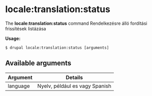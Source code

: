 # locale:translation:status
The **locale:translation:status** command Rendelkezésre álló fordítási frissítések listázása

**Usage:**
```
$ drupal locale:translation:status [arguments] 
```

## Available arguments
Argument | Details
---------|-------------
language | Nyelv, például es vagy Spanish
